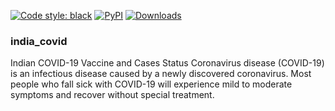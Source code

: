 [![Code style: black](https://img.shields.io/badge/code%20style-black-000000.svg)](https://github.com/THAVASIGTI/pycovid_india)
[![PyPI](https://img.shields.io/pypi/v/pycovid-india)](https://pypi.org/project/pycovid-india)
[![Downloads](https://pepy.tech/badge/pycovid-india)](https://pepy.tech/project/pycovid-india)

### india_covid
Indian COVID-19 Vaccine and Cases Status
Coronavirus disease (COVID-19) is an infectious disease caused by a newly discovered coronavirus. Most people who fall sick with COVID-19 will experience mild to moderate symptoms and recover without special treatment.

